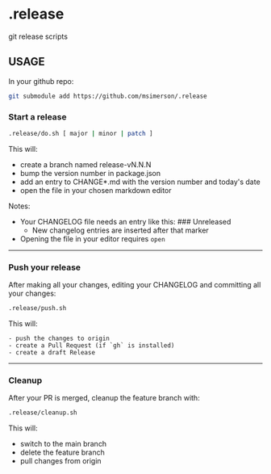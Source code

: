 # .release

git release scripts


## USAGE

In your github repo:

```sh
git submodule add https://github.com/msimerson/.release
```

### Start a release

```sh
.release/do.sh [ major | minor | patch ]
```

This will:

- create a branch named release-vN.N.N
- bump the version number in package.json
- add an entry to CHANGE*.md with the version number and today's date
- open the file in your chosen markdown editor

Notes:

- Your CHANGELOG file needs an entry like this: ### Unreleased
    - New changelog entries are inserted after that marker
- Opening the file in your editor requires `open`

----

### Push your release

After making all your changes, editing your CHANGELOG and committing all your changes:

```sh
.release/push.sh
```

This will:

    - push the changes to origin
    - create a Pull Request (if `gh` is installed)
    - create a draft Release

----

### Cleanup

After your PR is merged, cleanup the feature branch with:

```sh
.release/cleanup.sh
```

This will:

- switch to the main branch
- delete the feature branch
- pull changes from origin
